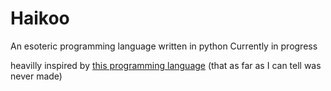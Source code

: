 # Haikoo
An esoteric programming language written in python
Currently in progress

heavilly inspired by [this programming language](http://www.dangermouse.net/esoteric/haifu.html) (that as far as I can tell was never made)
